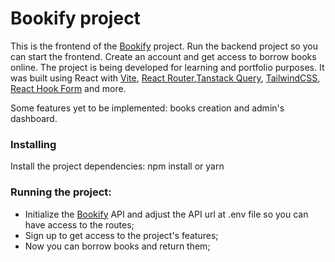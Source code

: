 # Bookify project

This is the frontend of the [Bookify](https://github.com/felipeNardi09/book-lending-backend) project. Run the backend project so you can start the frontend. Create an account and get access to borrow books online. The project is being developed for learning and portfolio purposes. It was built using React with [Vite](https://vitejs.dev/), [React Router](https://reactrouter.com/en/main),[Tanstack Query](https://tanstack.com/query/latest/docs/framework/react/overview), [TailwindCSS](https://tailwindcss.com/), [React Hook Form](https://react-hook-form.com/) and more.

Some features yet to be implemented: books creation and admin's dashboard.

### Installing
Install the project dependencies:
npm install or yarn

### Running the project:
* Initialize the [Bookify](https://github.com/felipeNardi09/book-lending-backend) API and adjust the API url at .env file so you can have access to the routes;
* Sign up to get access to the project's features;
* Now you can borrow books and return them;
